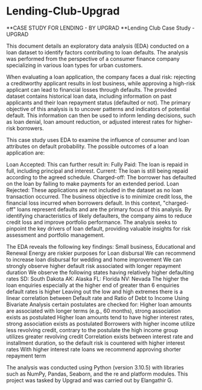 # Lending-Club-Upgrad
**CASE STUDY FOR LENDING - BY UPGRAD
**Lending Club Case Study - UPGRAD

This document details an exploratory data analysis (EDA) conducted on a loan dataset to identify factors contributing to loan defaults. The analysis was performed from the perspective of a consumer finance company specializing in various loan types for urban customers.

When evaluating a loan application, the company faces a dual risk: rejecting a creditworthy applicant results in lost business, while approving a high-risk applicant can lead to financial losses through defaults. The provided dataset contains historical loan data, including information on past applicants and their loan repayment status (defaulted or not). The primary objective of this analysis is to uncover patterns and indicators of potential default. This information can then be used to inform lending decisions, such as loan denial, loan amount reduction, or adjusted interest rates for higher-risk borrowers.

This case study uses EDA to examine the influence of consumer and loan attributes on default probability. The possible outcomes of a loan application are:

Loan Accepted: This can further result in:
Fully Paid: The loan is repaid in full, including principal and interest.
Current: The loan is still being repaid according to the agreed schedule.
Charged-off: The borrower has defaulted on the loan by failing to make payments for an extended period.
Loan Rejected: These applications are not included in the dataset as no loan transaction occurred.
The business objective is to minimize credit loss, the financial loss incurred when borrowers default. In this context, "charged-off" loans represent defaults and are the primary focus of this analysis. By identifying characteristics of likely defaulters, the company aims to reduce credit loss and improve portfolio performance. The analysis seeks to pinpoint the key drivers of loan default, providing valuable insights for risk assessment and portfolio management.

The EDA reveals the following key findings:
Small business, Educational and Renewal Energy are riskier purposes for Loan disbursal
We can recommend to increase loan disbursal for wedding and home improvement
We can strongly observe higher default risk associated with longer repayment duration
We observe the following states having relatively higher defaulting rates
SD: South Dakota AK: Alaska FL: Florida NV: Nevada
The higher the loan enquiries especially at the higher end of greater than 6 enquiries default rates is higher
Leaving out the low and high extremes there is a linear correlation between Default rate and Ratio of Debt to Income
Using Bivariate Analysis certain postulates are checked for:
Higher loan amounts are associated with longer terms (e.g., 60 months), strong association exists as postulated
Higher loan amounts tend to have higher interest rates, strong association exists as postulated
Borrowers with higher income utilize less revolving credit, contrary to the postulate the high income group utilizes greater revolving credit
Correlation exists between interest rate and installment duration, so the default risk is countered with higher interest rates
With higher interest rate loans we recommend approving shorter repayment term 

The analysis was conducted using Python (version 3.10.5) with libraries such as NumPy, Pandas, Seaborn, and the re and platform modules. This project was tasked by Upgrad and was carried out by Elangathir G.
